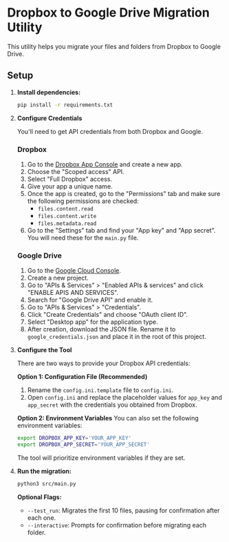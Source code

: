 # Dropbox to Google Drive Migration Utility

This utility helps you migrate your files and folders from Dropbox to Google Drive.

## Setup

1.  **Install dependencies:**
    ```bash
    pip install -r requirements.txt
    ```

2.  **Configure Credentials**

    You'll need to get API credentials from both Dropbox and Google.

    ### Dropbox
    1. Go to the [Dropbox App Console](https://www.dropbox.com/developers/apps) and create a new app.
    2. Choose the "Scoped access" API.
    3. Select "Full Dropbox" access.
    4. Give your app a unique name.
    5. Once the app is created, go to the "Permissions" tab and make sure the following permissions are checked:
        - `files.content.read`
        - `files.content.write`
        - `files.metadata.read`
    6. Go to the "Settings" tab and find your "App key" and "App secret". You will need these for the `main.py` file.

    ### Google Drive
    1. Go to the [Google Cloud Console](https://console.cloud.google.com/).
    2. Create a new project.
    3. Go to "APIs & Services" > "Enabled APIs & services" and click "ENABLE APIS AND SERVICES".
    4. Search for "Google Drive API" and enable it.
    5. Go to "APIs & Services" > "Credentials".
    6. Click "Create Credentials" and choose "OAuth client ID".
    7. Select "Desktop app" for the application type.
    8. After creation, download the JSON file. Rename it to `google_credentials.json` and place it in the root of this project.

3.  **Configure the Tool**

    There are two ways to provide your Dropbox API credentials:

    **Option 1: Configuration File (Recommended)**
    1.  Rename the `config.ini.template` file to `config.ini`.
    2.  Open `config.ini` and replace the placeholder values for `app_key` and `app_secret` with the credentials you obtained from Dropbox.

    **Option 2: Environment Variables**
    You can also set the following environment variables:
    ```bash
    export DROPBOX_APP_KEY='YOUR_APP_KEY'
    export DROPBOX_APP_SECRET='YOUR_APP_SECRET'
    ```
    The tool will prioritize environment variables if they are set.

4.  **Run the migration:**
    ```bash
    python3 src/main.py
    ```

    **Optional Flags:**
    *   `--test_run`: Migrates the first 10 files, pausing for confirmation after each one.
    *   `--interactive`: Prompts for confirmation before migrating each folder.
